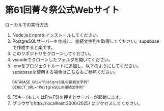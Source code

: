 # 第61回菁々祭公式Webサイト

ローカルでの実行方法

1. Node.jsとnpmをインストールしてください。
2. PostgreSQLサーバーを作成し、接続文字列を取得してください。supabaseで作成すると楽です。
3. このリポジトリをクローンしてください。
4. vscodeでクローンしたフォルダを開いてください。
5. .envをプロジェクトルートに追加し、以下のようにしてください。
   supabaseを使用する場合は[こちら](https://supabase.com/docs/guides/database/prisma)もご参照ください。
    ```
    DATABASE_URL="PostgreSQLの接続文字列"
    DIRECT_URL="PostgreSQLの接続文字列"
    ```
6. F5キー(もしくはFn+F5)を押すとサーバーが起動します。
7. ブラウザでhttp://localhost:3000/2025/ にアクセスしてください。
